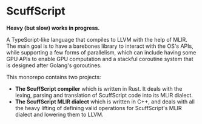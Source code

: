 # ScuffScript

**Heavy (but slow) works in progress.**

A TypeScript-like language that compiles to LLVM with the help of MLIR. The main goal is to have a barebones library to interact with the OS's APIs, while supporting a few forms of parallelism, which can include having some GPU APIs to enable GPU computation and a stackful coroutine system that is designed after Golang's goroutines.

This monorepo contains two projects:
- **The ScuffScript compiler** which is written in Rust. It deals with the lexing, parsing and translation of ScuffScript code into its MLIR dialect.
- **The ScuffScript MLIR dialect** which is written in C++, and deals with all the heavy lifting of defining valid operations for ScuffScript's MLIR dialect and lowering them to LLVM.
